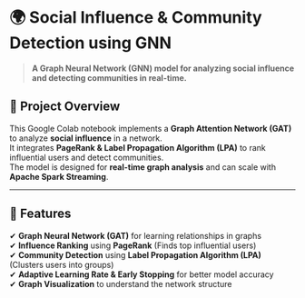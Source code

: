 # 🌍 Social Influence & Community Detection using GNN
> **A Graph Neural Network (GNN) model for analyzing social influence and detecting communities in real-time.**

## 🚀 Project Overview
This Google Colab notebook implements a **Graph Attention Network (GAT)** to analyze **social influence** in a network.  
It integrates **PageRank & Label Propagation Algorithm (LPA)** to rank influential users and detect communities.  
The model is designed for **real-time graph analysis** and can scale with **Apache Spark Streaming**.

---

## 📌 Features
✔ **Graph Neural Network (GAT)** for learning relationships in graphs  
✔ **Influence Ranking** using **PageRank** (Finds top influential users)  
✔ **Community Detection** using **Label Propagation Algorithm (LPA)** (Clusters users into groups)  
✔ **Adaptive Learning Rate & Early Stopping** for better model accuracy  
✔ **Graph Visualization** to understand the network structure  

